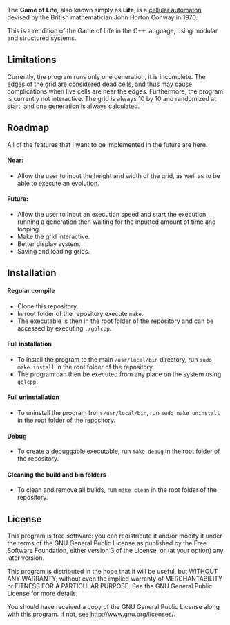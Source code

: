 The **Game of Life**, also known simply as **Life**, is a [cellular automaton](https://en.wikipedia.org/wiki/Cellular_automaton) devised by the British mathematician John Horton Conway in 1970.

This is a rendition of the Game of Life in the C++ language, using modular and structured systems.


## Limitations ##
Currently, the program runs only one generation, it is incomplete. The edges of the grid are considered dead cells, and thus may cause complications when live cells are near the edges.
Furthermore, the program is currently not interactive. The grid is always 10 by 10 and randomized at start, and one generation is always calculated.


## Roadmap ##
All of the features that I want to be implemented in the future are here.

#### Near: ####
* Allow the user to input the height and width of the grid, as well as to be able to execute an evolution.

#### Future: ####
* Allow the user to input an execution speed and start the execution running a generation then waiting for the inputted amount of time and looping.
* Make the grid interactive.
* Better display system.
* Saving and loading grids.


## Installation ##
#### Regular compile ####
* Clone this repository.
* In root folder of the repository execute `make`.
* The executable is then in the root folder of the repository and can be accessed by executing `./golcpp`.

#### Full installation ####
* To install the program to the main `/usr/local/bin` directory, run `sudo make install` in the root folder of the repository.
* The program can then be executed from any place on the system using `golcpp`.

#### Full uninstallation ####
* To uninstall the program from `/usr/local/bin`, run `sudo make uninstall` in the root folder of the repository.

#### Debug ####
* To create a debuggable executable, run `make debug` in the root folder of the repository.

#### Cleaning the build and bin folders ####
* To clean and remove all builds, run `make clean` in the root folder of the repository.


## License ##
This program is free software: you can redistribute it and/or modify
it under the terms of the GNU General Public License as published by
the Free Software Foundation, either version 3 of the License, or
(at your option) any later version.

This program is distributed in the hope that it will be useful,
but WITHOUT ANY WARRANTY; without even the implied warranty of
MERCHANTABILITY or FITNESS FOR A PARTICULAR PURPOSE.  See the
GNU General Public License for more details.

You should have received a copy of the GNU General Public License
along with this program.  If not, see <http://www.gnu.org/licenses/>.
